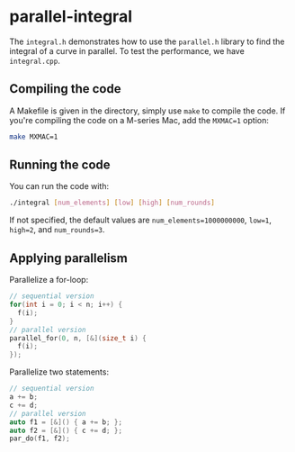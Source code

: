 # parallel-integral

The `integral.h` demonstrates how to use the `parallel.h` library to find the integral of a curve in parallel. To test the performance, we have `integral.cpp`.

## Compiling the code

A Makefile is given in the directory, simply use `make` to compile the code. If you're compiling the code on a M-series Mac, add the `MXMAC=1` option:

```bash
make MXMAC=1
```

## Running the code

You can run the code with:

```bash
./integral [num_elements] [low] [high] [num_rounds]
```

If not specified, the default values are `num_elements=1000000000`, `low=1`, `high=2`, and `num_rounds=3`.

## Applying parallelism

Parallelize a for-loop:

```C++
// sequential version
for(int i = 0; i < n; i++) {
  f(i);
}
// parallel version
parallel_for(0, n, [&](size_t i) {
  f(i);
});
```

Parallelize two statements:

```C++
// sequential version
a += b;
c += d;
// parallel version
auto f1 = [&]() { a += b; };
auto f2 = [&]() { c += d; };
par_do(f1, f2);
```
